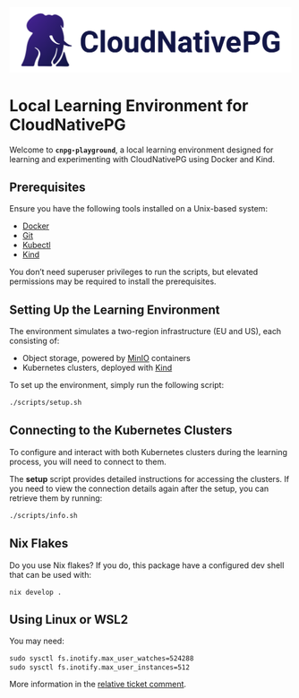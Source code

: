 [![CloudNativePG](./logo/cloudnativepg.png)](https://cloudnative-pg.io/)

# Local Learning Environment for CloudNativePG

Welcome to **`cnpg-playground`**, a local learning environment designed for
learning and experimenting with CloudNativePG using Docker and Kind.

## Prerequisites

Ensure you have the following tools installed on a Unix-based system:

- [Docker](https://www.docker.com/)  
- [Git](https://git-scm.com/)  
- [Kubectl](https://kubernetes.io/docs/tasks/tools/)  
- [Kind](https://kind.sigs.k8s.io/)

You don’t need superuser privileges to run the scripts, but elevated
permissions may be required to install the prerequisites.

## Setting Up the Learning Environment

The environment simulates a two-region infrastructure (EU and US), each consisting of:

- Object storage, powered by [MinIO](https://min.io/) containers
- Kubernetes clusters, deployed with [Kind](https://kind.sigs.k8s.io/)

To set up the environment, simply run the following script:

```bash
./scripts/setup.sh
```

## Connecting to the Kubernetes Clusters

To configure and interact with both Kubernetes clusters during the learning
process, you will need to connect to them.

The **setup** script provides detailed instructions for accessing the clusters.
If you need to view the connection details again after the setup, you can
retrieve them by running:

```bash
./scripts/info.sh
```

## Nix Flakes

Do you use Nix flakes? If you do, this package have a configured
dev shell that can be used with:

```
nix develop .
```

## Using Linux or WSL2

You may need:

```
sudo sysctl fs.inotify.max_user_watches=524288
sudo sysctl fs.inotify.max_user_instances=512
```

More information in the [relative ticket comment](https://github.com/kubernetes-sigs/kind/issues/3423#issuecomment-1872074526).
